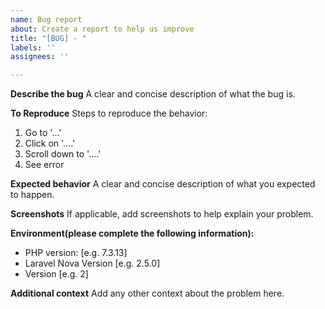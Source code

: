 ```yaml
---
name: Bug report
about: Create a report to help us improve
title: "[BUG] - "
labels: ''
assignees: ''

---
```


**Describe the bug**
A clear and concise description of what the bug is.

**To Reproduce**
Steps to reproduce the behavior:
1. Go to '...'
2. Click on '....'
3. Scroll down to '....'
4. See error

**Expected behavior**
A clear and concise description of what you expected to happen.

**Screenshots**
If applicable, add screenshots to help explain your problem.

**Environment(please complete the following information):**
 - PHP version: [e.g. 7.3.13]
 - Laravel Nova Version [e.g. 2.5.0]
 - Version [e.g. 2]

**Additional context**
Add any other context about the problem here.
